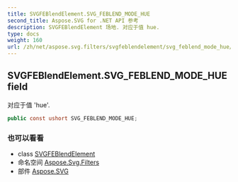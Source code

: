 ```yaml
---
title: SVGFEBlendElement.SVG_FEBLEND_MODE_HUE
second_title: Aspose.SVG for .NET API 参考
description: SVGFEBlendElement 场地. 对应于值 hue.
type: docs
weight: 160
url: /zh/net/aspose.svg.filters/svgfeblendelement/svg_feblend_mode_hue/
---
```

## SVGFEBlendElement.SVG_FEBLEND_MODE_HUE field

对应于值 'hue'.

```csharp
public const ushort SVG_FEBLEND_MODE_HUE;
```

### 也可以看看

* class [SVGFEBlendElement](../)
* 命名空间 [Aspose.Svg.Filters](../../svgfeblendelement/)
* 部件 [Aspose.SVG](../../../)


